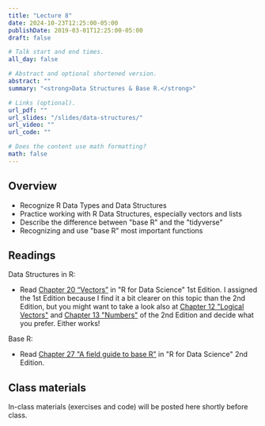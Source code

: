 ```yaml
---
title: "Lecture 8"
date: 2024-10-23T12:25:00-05:00
publishDate: 2019-03-01T12:25:00-05:00
draft: false

# Talk start and end times.
all_day: false

# Abstract and optional shortened version.
abstract: ""
summary: "<strong>Data Structures & Base R.</strong>"

# Links (optional).
url_pdf: ""
url_slides: "/slides/data-structures/"
url_video: ""
url_code: ""

# Does the content use math formatting?
math: false
---
```





<!--
FALL 2024: there is room to add more base R here 
resources on this:
Our course book 2nd edition (chapter on this)
This one https://bookdown.org/pdr_higgins/rmrwr/the-basics-of-base-r.html
-->


## Overview

* Recognize R Data Types and Data Structures
* Practice working with R Data Structures, especially vectors and lists
* Describe the difference between "base R" and the "tidyverse"
* Recognizing and use "base R" most important functions


## Readings

Data Structures in R:
* Read [Chapter 20 “Vectors”](https://r4ds.had.co.nz/vectors.html) in "R for Data Science" 1st Edition. I assigned the 1st Edition because I find it a bit clearer on this topic than the 2nd Edition, but you might want to take a look also at [Chapter 12 "Logical Vectors"](https://r4ds.hadley.nz/logicals) and [Chapter 13 "Numbers"](https://r4ds.hadley.nz/numbers) of the 2nd Edition and decide what you prefer. Either works!

Base R:
* Read [Chapter 27 "A field guide to base R"](https://r4ds.hadley.nz/base-r) in "R for Data Science" 2nd Edition.


## Class materials

In-class materials (exercises and code) will be posted here shortly before class.

<!--
Run the code below in your console to download today’s in-class exercises: `usethis::use_course("css-materials/data-structures")`
-->

